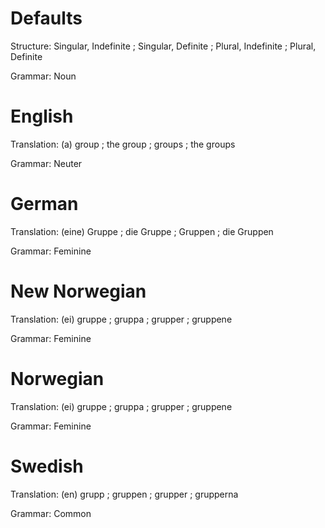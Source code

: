 Defaults
========

Structure: Singular, Indefinite ; Singular, Definite ; Plural, Indefinite ; Plural, Definite

Grammar:   Noun



English
=======

Translation: (a) group ; the group ; groups ; the groups

Grammar:     Neuter



German
======

Translation: (eine) Gruppe ; die Gruppe ; Gruppen ; die Gruppen

Grammar:     Feminine



New Norwegian
=============

Translation: (ei) gruppe ; gruppa ; grupper ; gruppene

Grammar:     Feminine



Norwegian
=========

Translation: (ei) gruppe ; gruppa ; grupper ; gruppene

Grammar:     Feminine



Swedish
=======

Translation: (en) grupp ; gruppen ; grupper ; grupperna

Grammar:     Common
